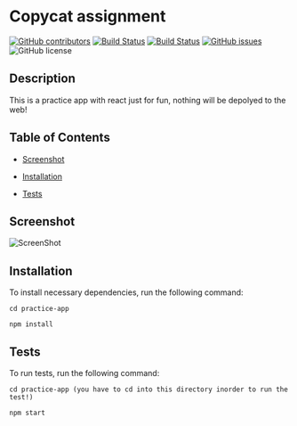 # Copycat assignment
  [![GitHub contributors](https://img.shields.io/github/contributors/dnsghd49/dance.js.svg)](https://GitHub.com/dnsghd49/dance.js/graphs/contributors/)
  [![Build Status](https://img.shields.io/github/forks/dnsghd49/dance.js.svg)](https://github.com/dnsghd49/dance.js/network/)
  [![Build Status](https://img.shields.io/github/stars/dnsghd49/dance.js.svg)](https://github.com/dnsghd49/dance.js/)
  [![GitHub issues](https://img.shields.io/github/issues/dnsghd49/dance.js.svg)](https://GitHub.com/dnsghd49/dance.js/issues/)
  ![GitHub license](https://img.shields.io/badge/license-MIT-blue.svg)


## Description

This is a practice app with react just for fun, nothing will be depolyed to the web!


## Table of Contents 

* [Screenshot](#screenshot)

* [Installation](#installation)

* [Tests](#tests)

## Screenshot

![ScreenShot](https://raw.github.com/dnsghd49/dance.js/blob/main/img/screenshot.png)

## Installation

To install necessary dependencies, run the following command:

```
cd practice-app

npm install
```

## Tests

To run tests, run the following command:

```
cd practice-app (you have to cd into this directory inorder to run the test!)

npm start
```

